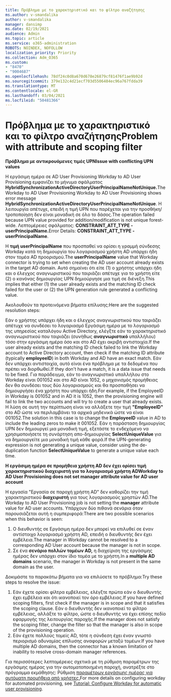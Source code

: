 ```yaml
---
title: Πρόβλημα με το χαρακτηριστικό και το φίλτρο αναζήτησης
ms.author: v-smandalika
author: v-smandalika
manager: dansimp
ms.date: 02/19/2021
audience: Admin
ms.topic: article
ms.service: o365-administration
ROBOTS: NOINDEX, NOFOLLOW
localization_priority: Priority
ms.collection: Adm_O365
ms.custom:
- "8470"
- "9004687"
ms.openlocfilehash: 78df24c0d8a670d678e26879cf81476f1ae9b92d
ms.sourcegitcommit: 379e132c4d21ecf703d5506484ec96a767fdda39
ms.translationtype: MT
ms.contentlocale: el-GR
ms.lasthandoff: 03/04/2021
ms.locfileid: "50481366"
---
```

# <a name="problem-with-attribute-and-scoping-filter"></a><span data-ttu-id="762d2-102">Πρόβλημα με το χαρακτηριστικό και το φίλτρο αναζήτησης</span><span class="sxs-lookup"><span data-stu-id="762d2-102">Problem with attribute and scoping filter</span></span>

<span data-ttu-id="762d2-103">**Πρόβλημα με αντικρουόμενες τιμές UPN**</span><span class="sxs-lookup"><span data-stu-id="762d2-103">**Issue with conflicting UPN values**</span></span>

<span data-ttu-id="762d2-104">Η εργάσιμη ημέρα σε AD User Provisioning Workday to AD User Provisioning εμφανίζει το μήνυμα σφάλματος **HybridSynchronizationActiveDirectoryUserPrincipalNameNotUnique.**</span><span class="sxs-lookup"><span data-stu-id="762d2-104">The Workday to AD User Provisioning Workday to AD User Provisioning shows error message **HybridSynchronizationActiveDirectoryUserPrincipalNameNotUnique**.</span></span> <span data-ttu-id="762d2-105">Η λειτουργία απέτυχε, επειδή η τιμή UPN που παρέχεται για την προσθήκη/τροποποίηση δεν είναι μοναδική σε όλο το δάσος.</span><span class="sxs-lookup"><span data-stu-id="762d2-105">The operation failed because UPN value provided for addition/modification is not unique forest-wide.</span></span> <span data-ttu-id="762d2-106">Λεπτομέρειες σφάλματος: **CONSTRAINT_ATT_TYPE - userPrincipalName.**</span><span class="sxs-lookup"><span data-stu-id="762d2-106">Error Details: **CONSTRAINT_ATT_TYPE - userPrincipalName**.</span></span>

<span data-ttu-id="762d2-107">Η **τιμή userPrincipalName** που προσπαθεί να ορίσει η γραμμή σύνδεσης Workday κατά τη δημιουργία του λογαριασμού χρήστη AD υπάρχει ήδη στον τομέα AD προορισμού.</span><span class="sxs-lookup"><span data-stu-id="762d2-107">The **userPrincipalName** value that Workday connector is trying to set when creating the AD user account already exists in the target AD domain.</span></span> <span data-ttu-id="762d2-108">Αυτό σημαίνει ότι είτε (1) ο χρήστης υπάρχει ήδη και ο έλεγχος αναγνωριστικού που ταιριάζει απέτυχε για το χρήστη είτε (2) ο κανόνας δημιουργίας UPN δημιούργησε μια τιμή σε διένεξη.</span><span class="sxs-lookup"><span data-stu-id="762d2-108">This implies that either (1) the user already exists and the matching ID check failed for the user or (2) the UPN generation rule generated a conflicting value.</span></span>

<span data-ttu-id="762d2-109">Ακολουθούν τα προτεινόμενα βήματα επίλυσης:</span><span class="sxs-lookup"><span data-stu-id="762d2-109">Here are the suggested resolution steps:</span></span>

<span data-ttu-id="762d2-110">Εάν ο χρήστης υπάρχει ήδη και ο έλεγχος αναγνωριστικού που ταιριάζει απέτυχε να συνδέσει το λογαριασμό Εργάσιμη ημέρα με το λογαριασμό της υπηρεσίας καταλόγου Active Directory, ελέγξτε εάν το χαρακτηριστικό αναγνωριστικού που ταιριάζει (συνήθως **αναγνωριστικό** υπαλλήλου) τόσο στην εργάσιμη ημέρα όσο και στο AD έχει ακριβή αντιστοιχία.</span><span class="sxs-lookup"><span data-stu-id="762d2-110">If the user already exists and the matching ID check failed to link the Workday account to Active Directory account, then check if the matching ID attribute (typically **employeeID**) in both Workday and AD have an exact match.</span></span> <span data-ttu-id="762d2-111">Εάν δεν υπάρχει αντιστοιχία, αυτό είναι ένα πρόβλημα με τα δεδομένα που πρέπει να διορθωθεί.</span><span class="sxs-lookup"><span data-stu-id="762d2-111">If they don't have a match, it is a data issue that needs to be fixed.</span></span> <span data-ttu-id="762d2-112">Για παράδειγμα, εάν το αναγνωριστικό υπαλλήλου στο Workday είναι 001052 και στο AD είναι 1052, ο μηχανισμός προμήθειας δεν θα συνδέσει τους δύο λογαριασμούς και θα προσπαθήσει να δημιουργήσει ένα χρήστη που υπάρχει ήδη.</span><span class="sxs-lookup"><span data-stu-id="762d2-112">For example, if the EmployeeID in Workday is 001052 and in AD it is 1052, then the provisioning engine will fail to link the two accounts and will try to create a user that already exists.</span></span> <span data-ttu-id="762d2-113">Η λύση σε αυτή την περίπτωση είναι να αλλάξετε την τιμή **"EmployeeID"** στο AD ώστε να περιλαμβάνει τα αρχικά μηδενικά ώστε να είναι 001052.</span><span class="sxs-lookup"><span data-stu-id="762d2-113">The solution in this case is to change the **EmployeeID** value in AD to include the leading zeros to make it 001052.</span></span>
<span data-ttu-id="762d2-114">Εάν η παράσταση δημιουργίας UPN δεν δημιουργεί μια μοναδική τιμή, εξετάστε το ενδεχόμενο να χρησιμοποιήσετε τη συνάρτηση απο-δημιουργίας **SelectUniqueValue** για να δημιουργείτε μια μοναδική τιμή κάθε φορά.</span><span class="sxs-lookup"><span data-stu-id="762d2-114">If the UPN-generating expression is not generating a unique value, consider using the de-duplication function **SelectUniqueValue** to generate a unique value each time.</span></span>

<span data-ttu-id="762d2-115">**Η εργάσιμη ημέρα σε προμήθεια χρήστη AD δεν έχει ορίσει τιμή χαρακτηριστικού διαχειριστή για το λογαριασμό χρήστη AD**</span><span class="sxs-lookup"><span data-stu-id="762d2-115">**Workday to AD User Provisioning does not set manager attribute value for AD user account**</span></span>

<span data-ttu-id="762d2-116">Η εργασία "Εργασία σε παροχή χρήστη AD" δεν καθορίζει την τιμή χαρακτηριστικού **διαχειριστή** για τους λογαριασμούς χρηστών AD.</span><span class="sxs-lookup"><span data-stu-id="762d2-116">The Workday to AD User Provisioning job is not setting the **manager** attribute value for AD user accounts.</span></span> <span data-ttu-id="762d2-117">Υπάρχουν δύο πιθανά σενάρια όταν παρουσιάζεται αυτή η συμπεριφορά:</span><span class="sxs-lookup"><span data-stu-id="762d2-117">There are two possible scenarios when this behavior is seen:</span></span>

1. <span data-ttu-id="762d2-118">Ο διευθυντής σε Εργάσιμη ημέρα δεν μπορεί να επιλυθεί σε έναν αντίστοιχο λογαριασμό χρήστη AD, επειδή ο διευθυντής δεν έχει εμβέλεια.</span><span class="sxs-lookup"><span data-stu-id="762d2-118">The manager in Workday cannot be resolved to a corresponding AD User account because the manager is not in scope.</span></span>
2. <span data-ttu-id="762d2-119">Σε ένα **σενάριο πολλών τομέων AD,** η διαχείριση της εργάσιμης ημέρας δεν υπάρχει στον ίδιο τομέα με το χρήστη.</span><span class="sxs-lookup"><span data-stu-id="762d2-119">In a **multiple AD domains** scenario, the manager in Workday is not present in the same domain as the user.</span></span>

<span data-ttu-id="762d2-120">Δοκιμάστε τα παρακάτω βήματα για να επιλύσετε το πρόβλημα:</span><span class="sxs-lookup"><span data-stu-id="762d2-120">Try these steps to resolve the issue:</span></span>

1. <span data-ttu-id="762d2-121">Εάν έχετε ορίσει φίλτρα εμβέλειας, ελέγξτε πρώτα εάν ο διευθυντής έχει εμβέλεια και ότι ικανοποιεί τον όρο εμβέλειας.</span><span class="sxs-lookup"><span data-stu-id="762d2-121">If you have defined scoping filters, first check if the manager is in scope and that it satisfies the scoping clause.</span></span> <span data-ttu-id="762d2-122">Εάν ο διευθυντής δεν ικανοποιεί το φίλτρο εμβέλειας, αλλάξτε το φίλτρο, ώστε ο διευθυντής να έχει επίσης πεδίο εφαρμογής της λειτουργίας παροχής.</span><span class="sxs-lookup"><span data-stu-id="762d2-122">If the manager does not satisfy the scoping filter, change the filter so that the manager is also in scope of the provisioning operation.</span></span>
2. <span data-ttu-id="762d2-123">Εάν έχετε πολλούς τομείς AD, τότε η σύνδεση έχει έναν γνωστό περιορισμό αδυναμίας επίλυσης αναφορών μεταξύ τομέων.</span><span class="sxs-lookup"><span data-stu-id="762d2-123">If you have multiple AD domains, then the connector has a known limitation of inability to resolve cross-domain manager references.</span></span>

<span data-ttu-id="762d2-124">Για περισσότερες λεπτομέρειες σχετικά με τη ρύθμιση παραμέτρων της εργάσιμης ημέρας για την αυτοματοποιημένη παροχή, ανατρέξτε στο πρόγραμμα εκμάθησης: Ρύθμιση [παραμέτρων εργάσιμης ημέρας για αυτόματη προμήθεια από χρήστες.](https://docs.microsoft.com/azure/active-directory/saas-apps/workday-inbound-tutorial)</span><span class="sxs-lookup"><span data-stu-id="762d2-124">For more details on configuring workday for automated provisioning, see [Tutorial: Configure Workday for automatic user provisioning](https://docs.microsoft.com/azure/active-directory/saas-apps/workday-inbound-tutorial).</span></span>













